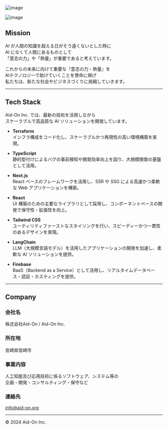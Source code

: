 ![image](https://github.com/user-attachments/assets/dee7188a-9a10-4599-b5b3-8a8aa3968e5e)

![image](https://github.com/user-attachments/assets/0599ebde-4d33-4766-9593-4531b958ad7f)

## Mission
AI が人間の知識を超える日がそう遠くないとした時に  
AI になくて人間にあるものとして  
「意志の力」や「熱量」が重要であると考えています。  

これからの未来に向けて重要な『意志の力・熱量』を  
AIテクノロジーで助けていくことを使命に掲げ  
私たちは、新たな社会やビジネスづくりに挑戦していきます。  

---

## Tech Stack
Aid-On Inc. では、最新の技術を活用しながら  
スケーラブルで高品質な AI ソリューションを開発しています。

- **Terraform**  
  インフラ構成をコード化し、スケーラブルかつ再現性の高い環境構築を実現。

- **TypeScript**  
  静的型付けによるバグの事前検知や開発効率向上を図り、大規模開発の基盤として活用。

- **Next.js**  
  React ベースのフレームワークを活用し、SSR や SSG による高速かつ柔軟な Web アプリケーションを構築。

- **React**  
  UI 構築のための主要なライブラリとして採用し、コンポーネントベースの開発で保守性・拡張性を向上。

- **Tailwind CSS**  
  ユーティリティファーストなスタイリングを行い、スピーディーかつ一貫性のあるデザインを実現。

- **LangChain**  
  LLM（大規模言語モデル）を活用したアプリケーションの開発を加速し、柔軟な AI ソリューションを提供。

- **Firebase**  
  BaaS（Backend as a Service）として活用し、リアルタイムデータベース・認証・ホスティングを提供。

---

## Company

### 会社名
株式会社Aid-On / Aid-On Inc.

### 所在地
宮崎県宮崎市

### 事業内容
人工知能及び応用技術に係るソフトウェア、システム等の  
企画・開発・コンサルティング・保守など

### 連絡先
[info@aid-on.org](mailto:info@aid-on.org)

---

© 2024 Aid-On Inc.
